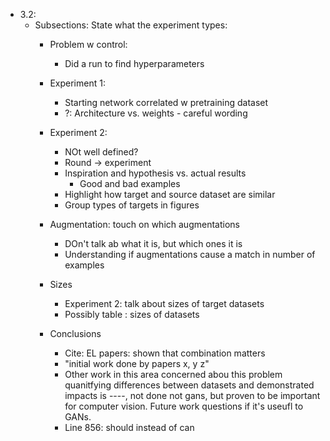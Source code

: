 - 3.2:
  - Subsections: State what the experiment types:
    - Problem w control:
      - Did a run to find hyperparameters

    - Experiment 1:
      - Starting network correlated w pretraining dataset
      - ?: Architecture vs. weights - careful wording

    - Experiment 2:
      - NOt well defined?
      - Round -> experiment
      - Inspiration and hypothesis vs. actual results
        - Good and bad examples
      - Highlight how target and source dataset are similar
      - Group types of targets in figures

    - Augmentation: touch on which augmentations
      - DOn't talk ab what it is, but which ones it is
      - Understanding if augmentations cause a match in number of examples

    - Sizes
      - Experiment 2: talk about sizes of target datasets
      - Possibly table : sizes of datasets

    - Conclusions
      - Cite: EL papers: shown that combination matters
      - "initial work done by papers x, y z"
      - Other work in this area concerned abou this problem quanitfying differences between datasets and demonstrated impacts is ----, not done not gans, but proven to be important for computer vision. Future work questions if it's useufl to GANs.
      - Line 856: should instead of can
